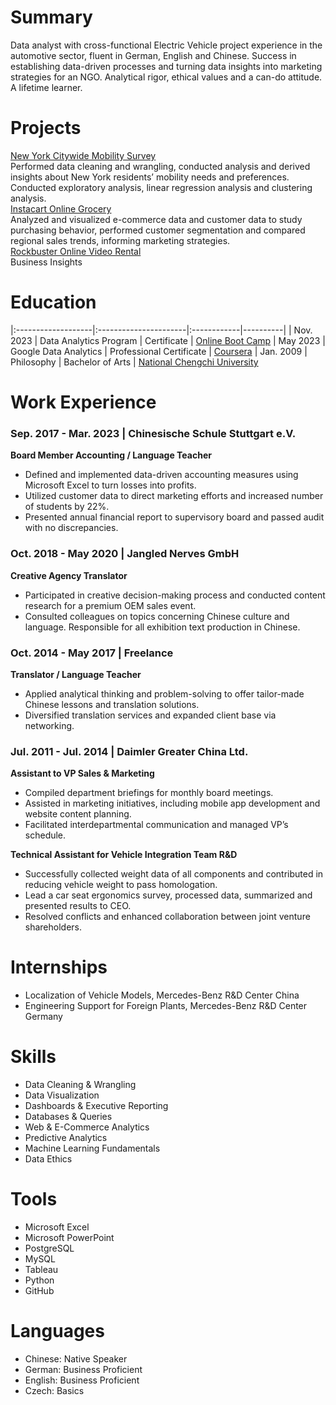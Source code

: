 # Summary
Data analyst with cross-functional Electric Vehicle project experience in the automotive sector, fluent in German, English and Chinese. Success in establishing data-driven processes and turning data insights into marketing strategies for an NGO. Analytical rigor, ethical values and a can-do attitude. A lifetime learner.

# Projects
[New York Citywide Mobility Survey](https://github.com/PeiMeiLee/NYC_CitywideMobilitySurvey_2019)  
Performed data cleaning and wrangling, conducted analysis and derived insights about New York residents’ mobility needs and preferences. Conducted exploratory analysis, linear regression analysis and clustering analysis. <br>
[Instacart Online Grocery](https://github.com/PeiMeiLee/Instacart_OnlineGrocery_2017)             
Analyzed and visualized e-commerce data and customer data to study purchasing behavior, performed customer segmentation and compared regional sales trends, informing marketing strategies. <br>
[Rockbuster Online Video Rental](https://github.com/PeiMeiLee/Rockbuster_OnlineVideoService_2020)             
Business Insights

# Education

|:-------------------|:----------------------|:------------|----------|
| Nov. 2023          | Data Analytics Program      | Certificate | [Online Boot Camp](https://careerfoundry.com/en/courses/become-a-data-analyst/)
| May 2023           | Google Data Analytics | Professional Certificate | [Coursera](https://www.coursera.org/professional-certificates/google-data-analytics?)
| Jan. 2009 | Philosophy | Bachelor of Arts | [National Chengchi University](https://www.nccu.edu.tw)

# Work Experience
### Sep. 2017 - Mar. 2023 | Chinesische Schule Stuttgart e.V. 
**Board Member Accounting / Language Teacher** <br>
- Defined and implemented data-driven accounting measures using Microsoft Excel to turn losses into profits. 
- Utilized customer data to direct marketing efforts and increased number of students by 22%. 
- Presented annual financial report to supervisory board and passed audit with no discrepancies. 

### Oct. 2018 - May 2020 | Jangled Nerves GmbH
**Creative Agency Translator** <br>
- Participated in creative decision-making process and conducted content research for a premium OEM sales event. 
- Consulted colleagues on topics concerning Chinese culture and language. Responsible for all exhibition text production in Chinese.

### Oct. 2014 - May 2017 | Freelance
**Translator / Language Teacher** <br>
- Applied analytical thinking and problem-solving to offer tailor-made Chinese lessons and translation solutions. 
- Diversified translation services and expanded client base via networking. 

### Jul. 2011 - Jul. 2014 | Daimler Greater China Ltd.
**Assistant to VP Sales & Marketing**  <br> 
- Compiled department briefings for monthly board meetings.
- Assisted in marketing initiatives, including mobile app development and website content planning. 
- Facilitated interdepartmental communication and managed VP’s schedule. 

**Technical Assistant for Vehicle Integration Team R&D**<br> 
- Successfully collected weight data of all components and contributed in reducing vehicle weight to pass homologation. 
- Lead a car seat ergonomics survey, processed data, summarized and presented results to CEO. 
- Resolved conflicts and enhanced collaboration between joint venture shareholders.

# Internships
- Localization of Vehicle Models, Mercedes-Benz R&D Center China
- Engineering Support for Foreign Plants, Mercedes-Benz R&D Center Germany

# Skills
- Data Cleaning & Wrangling
- Data Visualization
- Dashboards & Executive Reporting 
- Databases & Queries
- Web & E-Commerce Analytics
- Predictive Analytics
- Machine Learning Fundamentals 
- Data Ethics

# Tools
- Microsoft Excel
- Microsoft PowerPoint
- PostgreSQL
- MySQL
- Tableau
- Python
- GitHub
  
# Languages
- Chinese: Native Speaker
- German: Business Proficient 
- English: Business Proficient
- Czech: Basics

